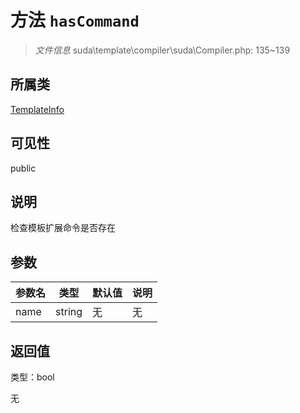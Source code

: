 # 方法 `hasCommand`

> *文件信息* suda\template\compiler\suda\Compiler.php: 135~139

## 所属类 

[TemplateInfo](../TemplateInfo.md)

## 可见性

public

## 说明

检查模板扩展命令是否存在


## 参数


| 参数名 | 类型 | 默认值 | 说明 |
|--------|-----|-------|-------|
| name |  string | 无 | 无 |



## 返回值

类型：bool

无

